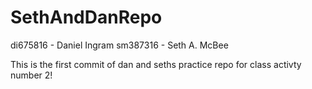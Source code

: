 # SethAndDanRepo
di675816 - Daniel Ingram
sm387316 - Seth A. McBee

This is the first commit of dan and seths practice repo for class activty number 2!
